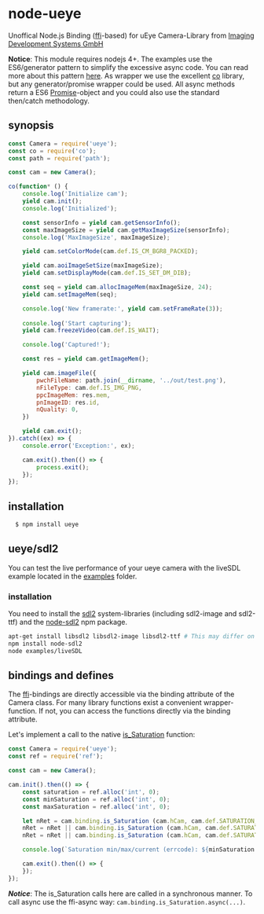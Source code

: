 node-ueye
=========
Unoffical Node.js Binding ([ffi](https://github.com/node-ffi/node-ffi)-based) for uEye Camera-Library from [Imaging Development Systems GmbH](https://de.ids-imaging.com/home.html)

**Notice**: This module requires nodejs 4+. The examples use the ES6/generator pattern to simplify the excessive async code. You can read more about this pattern [here](https://medium.com/javascript-scene/the-hidden-power-of-es6-generators-observable-async-flow-control-cfa4c7f31435). As wrapper we use the excellent [co](https://github.com/tj/co) library, but any generator/promise wrapper could be used. All async methods return a ES6 [Promise](https://developer.mozilla.org/de/docs/Web/JavaScript/Reference/Global_Objects/Promise)-object and you could also use the standard then/catch methodology.

synopsis
--------

``` js
const Camera = require('ueye');
const co = require('co');
const path = require('path');

const cam = new Camera();

co(function* () {
    console.log('Initialize cam');
    yield cam.init();
    console.log('Initialized');

    const sensorInfo = yield cam.getSensorInfo();
    const maxImageSize = yield cam.getMaxImageSize(sensorInfo);
    console.log('MaxImageSize', maxImageSize);

    yield cam.setColorMode(cam.def.IS_CM_BGR8_PACKED);

    yield cam.aoiImageSetSize(maxImageSize);
    yield cam.setDisplayMode(cam.def.IS_SET_DM_DIB);

    const seq = yield cam.allocImageMem(maxImageSize, 24);
    yield cam.setImageMem(seq);

    console.log('New framerate:', yield cam.setFrameRate(3));
    
    console.log('Start capturing');
    yield cam.freezeVideo(cam.def.IS_WAIT);

    console.log('Captured!');

    const res = yield cam.getImageMem();

    yield cam.imageFile({
        pwchFileName: path.join(__dirname, '../out/test.png'),
        nFileType: cam.def.IS_IMG_PNG,
        ppcImageMem: res.mem,
        pnImageID: res.id,
        nQuality: 0,
    })

    yield cam.exit();
}).catch((ex) => {
    console.error('Exception:', ex);

    cam.exit().then(() => {
        process.exit();
    });
});
```

installation
------------

``` bash
  $ npm install ueye
```

ueye/sdl2
---------

You can test the live performance of your ueye camera with the liveSDL example located in the [examples](https://github.com/FreshXOpenSource/node-ueye/tree/master/examples) folder.

### installation

You need to install the [sdl2](https://www.libsdl.org/) system-libraries (including sdl2-image and sdl2-ttf) and the [node-sdl2](https://github.com/zetsin/node-sdl2) npm package.


``` bash
apt-get install libsdl2 libsdl2-image libsdl2-ttf # This may differ on your distro
npm install node-sdl2
node examples/liveSDL
```

bindings and defines
--------------------

The [ffi](https://github.com/node-ffi/node-ffi)-bindings are directly accessible via the binding attribute of the Camera class. For many library functions exist a convenient wrapper-function. If not, you can access the functions directly via the binding attribute.

Let's implement a call to the native [is_Saturation](https://en.ids-imaging.com/manuals/uEye_SDK/EN/uEye_Manual_4.82/index.html?is_saturation.html) function:

``` js
const Camera = require('ueye');
const ref = require('ref');

const cam = new Camera();

cam.init().then(() => {
    const saturation = ref.alloc('int', 0);
    const minSaturation = ref.alloc('int', 0);
    const maxSaturation = ref.alloc('int', 0);

    let nRet = cam.binding.is_Saturation (cam.hCam, cam.def.SATURATION_CMD_GET_VALUE, saturation, ref.sizeof.int);
    nRet = nRet || cam.binding.is_Saturation (cam.hCam, cam.def.SATURATION_CMD_GET_MIN_VALUE, minSaturation, ref.sizeof.int);
    nRet = nRet || cam.binding.is_Saturation (cam.hCam, cam.def.SATURATION_CMD_GET_MAX_VALUE, maxSaturation, ref.sizeof.int);

    console.log(`Saturation min/max/current (errcode): ${minSaturation.deref()}/${maxSaturation.deref()}/${saturation.deref()} (${nRet})`);

    cam.exit().then(() => {
    });
});
```

***Notice***: The is_Saturation calls here are called in a synchronous manner. To call async use the ffi-async way: `cam.binding.is_Saturation.async(...)`.
